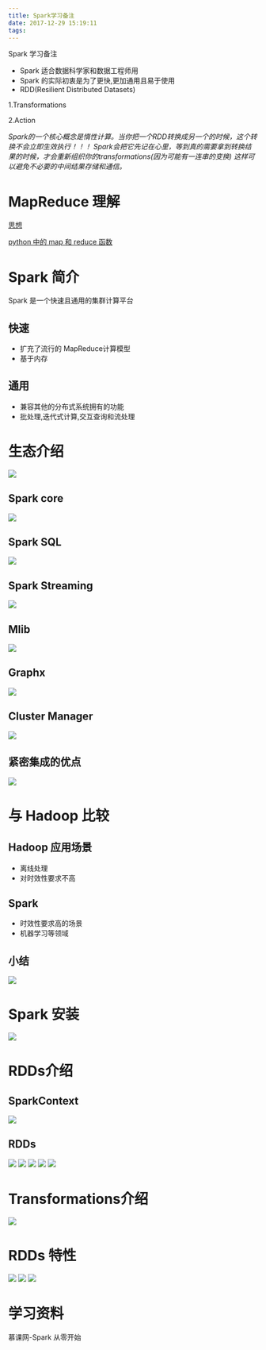 ```yaml
---
title: Spark学习备注
date: 2017-12-29 15:19:11
tags:
---
```

Spark 学习备注<!--more-->
- Spark 适合数据科学家和数据工程师用
- Spark 的实际初衷是为了更快,更加通用且易于使用
- RDD(Resilient Distributed Datasets)

 1.Transformations

 2.Action

*Spark的一个核心概念是惰性计算。当你把一个RDD转换成另一个的时候，这个转换不会立即生效执行！！！
Spark会把它先记在心里，等到真的需要拿到转换结果的时候，才会重新组织你的transformations(因为可能有一连串的变换)
这样可以避免不必要的中间结果存储和通信。*

 # MapReduce 理解
 [思想](https://www.zhihu.com/question/23345991)

 [python 中的 map 和 reduce 函数](https://www.liaoxuefeng.com/wiki/001374738125095c955c1e6d8bb493182103fac9270762a000/00141861202544241651579c69d4399a9aa135afef28c44000)


# Spark 简介
Spark 是一个快速且通用的集群计算平台
## 快速
- 扩充了流行的 MapReduce计算模型
- 基于内存
## 通用
- 兼容其他的分布式系统拥有的功能
- 批处理,迭代式计算,交互查询和流处理

# 生态介绍
![](https://ws1.sinaimg.cn/large/006tNc79gy1fqjanioyj9j31kw0ukaf5.jpg)
## Spark core
![](https://ws4.sinaimg.cn/large/006tNc79gy1fqjanjmssdj31kw0nw42f.jpg)
## Spark SQL
![](https://ws2.sinaimg.cn/large/006tNc79gy1fqjankkfg8j31kw0d7q4v.jpg)
## Spark Streaming
![](https://ws4.sinaimg.cn/large/006tNc79gy1fqjanli463j31kw0h4gom.jpg)
## Mlib
![](https://ws3.sinaimg.cn/large/006tNc79gy1fqjanm03l4j31kw0l0gpr.jpg)
## Graphx
![](https://ws2.sinaimg.cn/large/006tNc79gy1fqjanock07j31kw0i80w5.jpg)
## Cluster Manager
![](https://ws4.sinaimg.cn/large/006tNc79gy1fqjanorp67j31kw0blwgm.jpg)
## 紧密集成的优点
![](https://ws1.sinaimg.cn/large/006tNc79gy1fqjanpa5uoj31kw0h4tc8.jpg)

# 与 Hadoop 比较
## Hadoop 应用场景
- 离线处理
- 对时效性要求不高
## Spark
- 时效性要求高的场景
- 机器学习等领域
## 小结
![](https://ws2.sinaimg.cn/large/006tNc79gy1fqjanqn1rej31kw0l90vr.jpg)

# Spark 安装
![](https://ws4.sinaimg.cn/large/006tNc79gy1fqjanr4csrj31kw0lttbo.jpg)

# RDDs介绍
## SparkContext
![](https://ws1.sinaimg.cn/large/006tNc79gy1fqjans39qfj31kw0nr0vj.jpg)
## RDDs
![](https://ws1.sinaimg.cn/large/006tNc79gy1fqjansjik9j31kw0gpdih.jpg)
![](https://ws1.sinaimg.cn/large/006tNc79gy1fqjanszqd3j31kw0gmwh2.jpg)
![](https://ws1.sinaimg.cn/large/006tNc79gy1fqjantyslgj31kw0iy76h.jpg)
![](https://ws1.sinaimg.cn/large/006tNc79gy1fqjanvu4flj31kw0lr77v.jpg)
![](https://ws4.sinaimg.cn/large/006tNc79gy1fqjanw9dn3j31kw0ky0un.jpg)

# Transformations介绍
![](https://ws3.sinaimg.cn/large/006tNc79gy1fqjanxgqozj31kw0j4mz1.jpg)

# RDDs 特性
![](https://ws1.sinaimg.cn/large/006tNc79gy1fqjany1xzjj31kw0x2jwj.jpg)
![](https://ws3.sinaimg.cn/large/006tNc79gy1fqjanzbt7lj31kw0spgrg.jpg)
![](https://ws4.sinaimg.cn/large/006tNc79gy1fqjanzy1txj31kw0rmady.jpg)


 # 学习资料
 慕课网-Spark 从零开始
